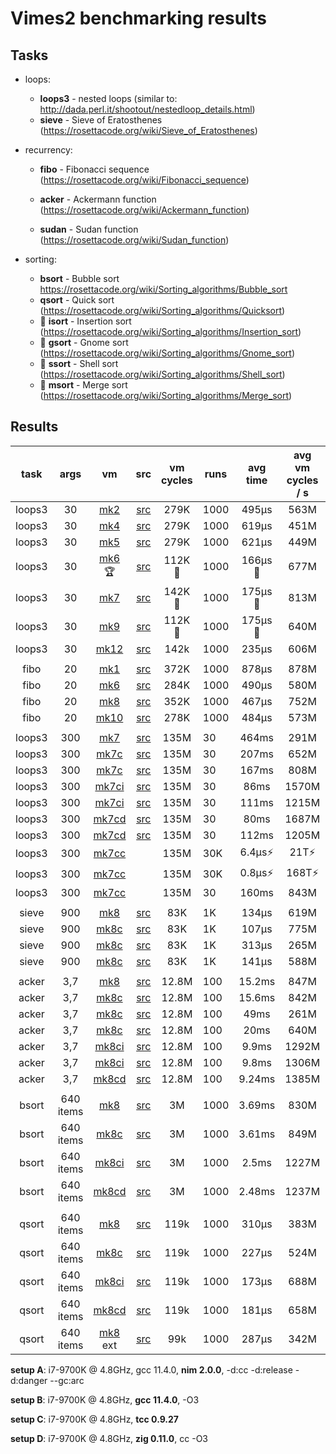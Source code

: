 # Vimes2 benchmarking results



## Tasks

- loops:
  - **loops3** - nested loops (similar to: http://dada.perl.it/shootout/nestedloop_details.html)
  - **sieve** - Sieve of Eratosthenes (https://rosettacode.org/wiki/Sieve_of_Eratosthenes)
- recurrency:

  - **fibo** - Fibonacci sequence (https://rosettacode.org/wiki/Fibonacci_sequence)
  - **acker** - Ackermann function (https://rosettacode.org/wiki/Ackermann_function)

  - **sudan** - Sudan function (https://rosettacode.org/wiki/Sudan_function)
- sorting:
  - **bsort** - Bubble sort https://rosettacode.org/wiki/Sorting_algorithms/Bubble_sort
  - **qsort** - Quick sort (https://rosettacode.org/wiki/Sorting_algorithms/Quicksort)
  - 🌱 **isort** - Insertion sort (https://rosettacode.org/wiki/Sorting_algorithms/Insertion_sort)
  - 🌱 **gsort** - Gnome sort (https://rosettacode.org/wiki/Sorting_algorithms/Gnome_sort)
  - 🌱 **ssort** - Shell sort (https://rosettacode.org/wiki/Sorting_algorithms/Shell_sort)
  - 🌱 **msort** - Merge sort (https://rosettacode.org/wiki/Sorting_algorithms/Merge_sort)



## Results



|  task  |   args    |           vm            |               src                | vm cycles | runs | avg time | avg vm cycles / s | cpu cycles / vm cycle | setup |
| :----: | :-------: | :---------------------: | :------------------------------: | :-------: | ---- | :------: | :---------------: | :-------------------: | :---: |
| loops3 |    30     |   [mk2](nim/mk2.nim)    |    [src](asm/loops3_mk2.asm)     |   279K    | 1000 |  495µs   |       563M        |         8.53          |   A   |
| loops3 |    30     |   [mk4](nim/mk4.nim)    |    [src](asm/loops3_mk2.asm)     |   279K    | 1000 |  619µs   |       451M        |         10.64         |   A   |
| loops3 |    30     |   [mk5](nim/mk5.nim)    |    [src](asm/loops3_mk2.asm)     |   279K    | 1000 |  621µs   |       449M        |         10.69         |   A   |
| loops3 |    30     |  [mk6](nim/mk6.nim) 🏆   |    [src](asm/loops3_mk6.asm)     |  112K 🥇   | 1000 | 166µs 🥇  |       677M        |         7.09          |   A   |
| loops3 |    30     |   [mk7](nim/mk7.nim)    |    [src](asm/loops3_mk7.asm)     |  142K 🥈   | 1000 | 175µs 🥈  |       813M        |          5.9          |   A   |
| loops3 |    30     |   [mk9](nim/mk9.nim)    |    [src](asm/loops3_mk9.asm)     |   112K🥇   | 1000 | 175µs 🥈  |       640M        |          7.5          |   A   |
| loops3 |    30     |  [mk12](nim/mk12.nim)   |    [src](asm/loops3_mk12.asm)    |   142k    | 1000 |  235µs   |       606M        |          7.9          |   A   |
|        |           |                         |                                  |           |      |          |                   |                       |       |
|  fibo  |    20     |   [mk1](nim/mk1.nim)    |     [src](asm/fibo_mk1.asm)      |   372K    | 1000 |  878µs   |       878M        |          5.5          |   A   |
|  fibo  |    20     |   [mk6](nim/mk6.nim)    |     [src](asm/fibo_mk6.asm)      |   284K    | 1000 |  490µs   |       580M        |          8.3          |   A   |
|  fibo  |    20     |   [mk8](nim/mk8.nim)    |     [src](asm/fibo_mk8.asm)      |   352K    | 1000 |  467µs   |       752M        |          6.4          |   A   |
|  fibo  |    20     |  [mk10](nim/mk10.nim)   |     [src](asm/fibo_mk10.asm)     |   278K    | 1000 |  484µs   |       573M        |          8.4          |   A   |
|        |           |                         |                                  |           |      |          |                   |                       |       |
| loops3 |    300    |   [mk7](nim/mk7.nim)    |    [src](asm/loops3_mk7.asm)     |   135M    | 30   |  464ms   |       291M        |         16.5          |   A   |
| loops3 |    300    |    [mk7c](c/mk7c.c)     |    [src](asm/loops3_mk7.asm)     |   135M    | 30   |  207ms   |       652M        |          7.4          |   B   |
| loops3 |    300    |    [mk7c](c/mk7c.c)     |    [src](asm/loops3_mk7.asm)     |   135M    | 30   |  167ms   |       808M        |          5.9          |   D   |
| loops3 |    300    |   [mk7ci](c/mk7ci.c)    |    [src](asm/loops3_mk7.asm)     |   135M    | 30   |   86ms   |       1570M       |         3.1 🥈         |   B   |
| loops3 |    300    |   [mk7ci](c/mk7ci.c)    |    [src](asm/loops3_mk7.asm)     |   135M    | 30   |  111ms   |       1215M       |          3.9          |   D   |
| loops3 |    300    |   [mk7cd](c/mk7cd.c)    |    [src](asm/loops3_mk7.asm)     |   135M    | 30   |   80ms   |       1687M       |         2.9 🥇         |   B   |
| loops3 |    300    |   [mk7cd](c/mk7cd.c)    |    [src](asm/loops3_mk7.asm)     |   135M    | 30   |  112ms   |       1205M       |          3.9          |   D   |
| loops3 |    300    | [mk7cc](c/mk7cc-ugly.c) |                                  |   135M    | 30K  |  6.4µs⚡  |       21T⚡        |         1/4k⚡         |   B   |
| loops3 |    300    | [mk7cc](c/mk7cc-ugly.c) |                                  |   135M    | 30K  |  0.8µs⚡  |       168T⚡       |        1/35k⚡         |   D   |
| loops3 |    300    | [mk7cc](c/mk7cc-ugly.c) |                                  |   135M    | 30   |  160ms   |       843M        |          5.7          |   C   |
|        |           |                         |                                  |           |      |          |                   |                       |       |
| sieve  |    900    |   [mk8](nim/mk8.nim)    |     [src](asm/sieve_mk8.asm)     |    83K    | 1K   |  134µs   |       619M        |          7.7          |   A   |
| sieve  |    900    |    [mk8c](c/mk8c.c)     |     [src](asm/sieve_mk8.asm)     |    83K    | 1K   |  107µs   |       775M        |          6.2          |   B   |
| sieve  |    900    |    [mk8c](c/mk8c.c)     |     [src](asm/sieve_mk8.asm)     |    83K    | 1K   |  313µs   |       265M        |          18           |   C   |
| sieve  |    900    |    [mk8c](c/mk8c.c)     |     [src](asm/sieve_mk8.asm)     |    83K    | 1K   |  141µs   |       588M        |          8.2          |   D   |
|        |           |                         |                                  |           |      |          |                   |                       |       |
| acker  |    3,7    |   [mk8](nim/mk8.nim)    | [src](asm/ackerman_mk8_mtkv.asm) |   12.8M   | 100  |  15.2ms  |       847M        |          5.7          |   A   |
| acker  |    3,7    |    [mk8c](c/mk8c.c)     | [src](asm/ackerman_mk8_mtkv.asm) |   12.8M   | 100  |  15.6ms  |       842M        |          5.7          |   B   |
| acker  |    3,7    |    [mk8c](c/mk8c.c)     | [src](asm/ackerman_mk8_mtkv.asm) |   12.8M   | 100  |   49ms   |       261M        |          18           |   C   |
| acker  |    3,7    |    [mk8c](c/mk8c.c)     | [src](asm/ackerman_mk8_mtkv.asm) |   12.8M   | 100  |   20ms   |       640M        |          7.5          |   D   |
| acker  |    3,7    |   [mk8ci](c/mk8ci.c)    | [src](asm/ackerman_mk8_mtkv.asm) |   12.8M   | 100  |  9.9ms   |       1292M       |          3.7          |   B   |
| acker  |    3,7    |   [mk8ci](c/mk8ci.c)    | [src](asm/ackerman_mk8_mtkv.asm) |   12.8M   | 100  |  9.8ms   |       1306M       |          3.7          |   D   |
| acker  |    3,7    |   [mk8cd](c/mk8cd.c)    | [src](asm/ackerman_mk8_mtkv.asm) |   12.8M   | 100  |  9.24ms  |       1385M       |          3.5          |   B   |
|        |           |                         |                                  |           |      |          |                   |                       |       |
| bsort  | 640 items |   [mk8](nim/mk8.nim)    |     [src](asm/bsort_mk8.asm)     |    3M     | 1000 |  3.69ms  |       830M        |          5.8          |   A   |
| bsort  | 640 items |    [mk8c](c/mk8c.c)     |     [src](asm/bsort_mk8.asm)     |    3M     | 1000 |  3.61ms  |       849M        |          5.6          |   B   |
| bsort  | 640 items |   [mk8ci](c/mk8ci.c)    |     [src](asm/bsort_mk8.asm)     |    3M     | 1000 |  2.5ms   |       1227M       |          3.9          |   B   |
| bsort  | 640 items |   [mk8cd](c/mk8cd.c)    |     [src](asm/bsort_mk8.asm)     |    3M     | 1000 |  2.48ms  |       1237M       |          3.9          |   B   |
|        |           |                         |                                  |           |      |          |                   |                       |       |
| qsort  | 640 items |   [mk8](nim/mk8.nim)    |     [src](asm/qsort_mk8.asm)     |   119k    | 1000 |  310µs   |       383M        |         12.6          |   A   |
| qsort  | 640 items |    [mk8c](c/mk8c.c)     |     [src](asm/qsort_mk8.asm)     |   119k    | 1000 |  227µs   |       524M        |          9.2          |   B   |
| qsort  | 640 items |   [mk8ci](c/mk8ci.c)    |     [src](asm/qsort_mk8.asm)     |   119k    | 1000 |  173µs   |       688M        |           7           |   B   |
| qsort  | 640 items |   [mk8cd](c/mk8cd.c)    |     [src](asm/qsort_mk8.asm)     |   119k    | 1000 |  181µs   |       658M        |       <br />7.3       |   B   |
| qsort  | 640 items | [mk8](nim/mk8.nim) ext  |   [src](asm/qsort_mk8_ext.asm)   |    99k    | 1000 |  287µs   |       342M        |                       |   A   |

**setup A**: i7-9700K @ 4.8GHz, gcc 11.4.0, **nim 2.0.0**, -d:cc -d:release -d:danger --gc:arc

**setup B**: i7-9700K @ 4.8GHz, **gcc 11.4.0**, -O3

**setup C**: i7-9700K @ 4.8GHz, **tcc 0.9.27**

**setup D**: i7-9700K @ 4.8GHz, **zig 0.11.0**, cc -O3
